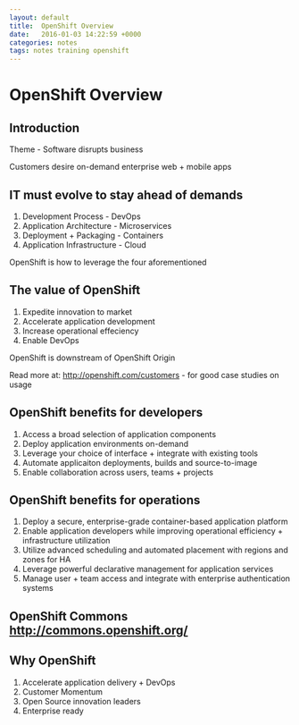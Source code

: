 ```yaml
---
layout: default
title:  OpenShift Overview
date:   2016-01-03 14:22:59 +0000
categories: notes
tags: notes training openshift
---
```


# OpenShift Overview

## Introduction

Theme - Software disrupts business

Customers desire on-demand enterprise web + mobile apps

## IT must evolve to stay ahead of demands

1. Development Process - DevOps
2. Application Architecture - Microservices
3. Deployment + Packaging - Containers
4. Application Infrastructure - Cloud

OpenShift is how to leverage the four aforementioned

## The value of OpenShift

1. Expedite innovation to market
2. Accelerate application development
3. Increase operational effeciency
4. Enable DevOps

OpenShift is downstream of OpenShift Origin

Read more at: http://openshift.com/customers - for good case studies on usage

## OpenShift benefits for developers

1. Access a broad selection of application components
2. Deploy application environments on-demand
3. Leverage your choice of interface + integrate with existing tools
4. Automate applicaiton deployments, builds and source-to-image
5. Enable collaboration across users, teams + projects

## OpenShift benefits for operations

1. Deploy a secure, enterprise-grade container-based application platform
2. Enable application developers while improving operational efficiency + infrastructure utilization
3. Utilize advanced scheduling and automated placement with regions and zones for HA
4. Leverage powerful declarative management for application services
5. Manage user + team access and integrate with enterprise authentication systems

## OpenShift Commons http://commons.openshift.org/

## Why OpenShift

1. Accelerate application delivery + DevOps
2. Customer Momentum
3. Open Source innovation leaders
4. Enterprise ready
